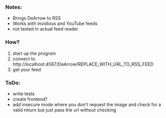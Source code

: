 ### Notes:

- Brings DeArrow to RSS
- Works with invidious and YouTube feeds
- not tested in actual feed reader

### How?

1. start up the program
2. connect to http://localhost:4567/DeArrow/REPLACE_WITH_URL_TO_RSS_FEED
3. get your feed

### ToDo:

- write tests
- create frontend?
- add insecure mode where you don't request the image and check for a valid return but just pass the url without
  checking
